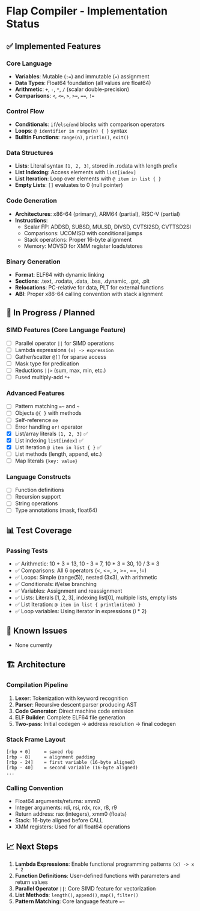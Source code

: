 # Flap Compiler - Implementation Status

## ✅ Implemented Features

### Core Language
- **Variables**: Mutable (`:=`) and immutable (`=`) assignment
- **Data Types**: Float64 foundation (all values are float64)
- **Arithmetic**: `+`, `-`, `*`, `/` (scalar double-precision)
- **Comparisons**: `<`, `<=`, `>`, `>=`, `==`, `!=`

### Control Flow
- **Conditionals**: `if`/`else`/`end` blocks with comparison operators
- **Loops**: `@ identifier in range(n) { }` syntax
- **Builtin Functions**: `range(n)`, `println()`, `exit()`

### Data Structures
- **Lists**: Literal syntax `[1, 2, 3]`, stored in .rodata with length prefix
- **List Indexing**: Access elements with `list[index]`
- **List Iteration**: Loop over elements with `@ item in list { }`
- **Empty Lists**: `[]` evaluates to 0 (null pointer)

### Code Generation
- **Architectures**: x86-64 (primary), ARM64 (partial), RISC-V (partial)
- **Instructions**: 
  - Scalar FP: ADDSD, SUBSD, MULSD, DIVSD, CVTSI2SD, CVTTSD2SI
  - Comparisons: UCOMISD with conditional jumps
  - Stack operations: Proper 16-byte alignment
  - Memory: MOVSD for XMM register loads/stores
  
### Binary Generation
- **Format**: ELF64 with dynamic linking
- **Sections**: .text, .rodata, .data, .bss, .dynamic, .got, .plt
- **Relocations**: PC-relative for data, PLT for external functions
- **ABI**: Proper x86-64 calling convention with stack alignment

## 🚧 In Progress / Planned

### SIMD Features (Core Language Feature)
- [ ] Parallel operator `||` for SIMD operations
- [ ] Lambda expressions `(x) -> expression`
- [ ] Gather/scatter `@[]` for sparse access
- [ ] Mask type for predication
- [ ] Reductions `||>` (sum, max, min, etc.)
- [ ] Fused multiply-add `*+`

### Advanced Features
- [ ] Pattern matching `=~` and `~`
- [ ] Objects `@{ }` with methods
- [ ] Self-reference `me`
- [ ] Error handling `or!` operator
- [x] List/array literals `[1, 2, 3]` ✅
- [x] List indexing `list[index]` ✅
- [x] List iteration `@ item in list { }` ✅
- [ ] List methods (length, append, etc.)
- [ ] Map literals `{key: value}`

### Language Constructs
- [ ] Function definitions
- [ ] Recursion support
- [ ] String operations
- [ ] Type annotations (mask, float64)

## 📊 Test Coverage

### Passing Tests
- ✅ Arithmetic: 10 + 3 = 13, 10 - 3 = 7, 10 * 3 = 30, 10 / 3 = 3
- ✅ Comparisons: All 6 operators (<, <=, >, >=, ==, !=)
- ✅ Loops: Simple (range(5)), nested (3x3), with arithmetic
- ✅ Conditionals: if/else branching
- ✅ Variables: Assignment and reassignment
- ✅ Lists: Literals [1, 2, 3], indexing list[0], multiple lists, empty lists
- ✅ List Iteration: `@ item in list { println(item) }`
- ✅ Loop variables: Using iterator in expressions (i * 2)

## 🐛 Known Issues
- None currently

## 🏗️ Architecture

### Compilation Pipeline
1. **Lexer**: Tokenization with keyword recognition
2. **Parser**: Recursive descent parser producing AST
3. **Code Generator**: Direct machine code emission
4. **ELF Builder**: Complete ELF64 file generation
5. **Two-pass**: Initial codegen → address resolution → final codegen

### Stack Frame Layout
```
[rbp + 0]     = saved rbp
[rbp - 8]     = alignment padding
[rbp - 24]    = first variable (16-byte aligned)
[rbp - 40]    = second variable (16-byte aligned)
...
```

### Calling Convention
- Float64 arguments/returns: xmm0
- Integer arguments: rdi, rsi, rdx, rcx, r8, r9
- Return address: rax (integers), xmm0 (floats)
- Stack: 16-byte aligned before CALL
- XMM registers: Used for all float64 operations

## 📈 Next Steps

1. **Lambda Expressions**: Enable functional programming patterns `(x) -> x * 2`
2. **Function Definitions**: User-defined functions with parameters and return values
3. **Parallel Operator `||`**: Core SIMD feature for vectorization
4. **List Methods**: `length()`, `append()`, `map()`, `filter()`
5. **Pattern Matching**: Core language feature `=~`

